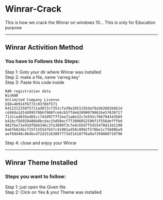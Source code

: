 # Winrar-Crack
This is how we crack the Winrar on windows 10... This is only for Education purpose <hr>
## Winrar Activition Method
### You have to Follows this Steps:
Step 1: Goto your dir where Winrar was installed <br>
Step 2: make a file, name 'rarreg.key' <br>
Step 3: Paste this code inside <br>
```
RAR registration data
WinRAR
Unlimited Company License
UID=4b914fb772c8376bf571
6412212250f5711ad072cf351cfa39e2851192daf8a362681bbb1d
cd48da1d14d995f0bbf960fce6cb5ffde62890079861be57638717
7131ced835ed65cc743d9777f2ea71a8e32c7e593cf66794343565
b41bcf56929486b8bcdac33d50ecf773996052598f1f556defffbd
982fbe71e93df6b6346c37a3890f3c7edc65d7f5455470d13d1190
6e6fb824bcf25f155547b5fc41901ad58c0992f570be1cf5608ba9
aef69d48c864bcd72d15163897773d314187f6a9af350808719796
```
Step 4: close and enjoy your Winrar <hr>
## Winrar Theme Installed
### Steps you want to follow:
Step 1: just open the Given file <br>
Step 2: Click on Yes & your Theme was installed
